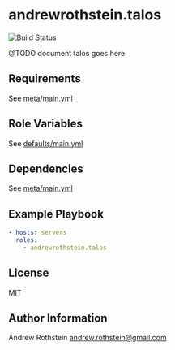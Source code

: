 andrewrothstein.talos
===========================
![Build Status](https://github.com/andrewrothstein/talos/actions/workflows/build.yml/badge.svg)

@TODO document talos goes here

Requirements
------------

See [meta/main.yml](meta/main.yml)

Role Variables
--------------

See [defaults/main.yml](defaults/main.yml)

Dependencies
------------

See [meta/main.yml](meta/main.yml)

Example Playbook
----------------

```yml
- hosts: servers
  roles:
    - andrewrothstein.talos
```

License
-------

MIT

Author Information
------------------

Andrew Rothstein <andrew.rothstein@gmail.com>
